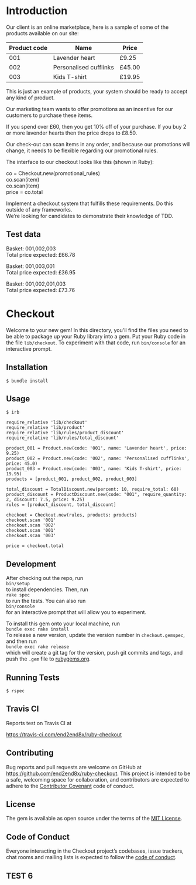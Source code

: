 # Introduction
Our client is an online marketplace, here is a sample of some of the products available on our site:

Product code | Name | Price
-------------|------|------
001 | Lavender heart | £9.25
002 | Personalised cufflinks | £45.00
003 | Kids T-shirt | £19.95

This is just an example of products, your system should be ready to accept any kind of product.

Our marketing team wants to offer promotions as an incentive for our customers to purchase these items.

If you spend over £60, then you get 10% off of your purchase. If you buy 2 or more lavender hearts then the price drops to £8.50.

Our check-out can scan items in any order, and because our promotions will change, it needs to be flexible regarding our promotional rules.

The interface to our checkout looks like this (shown in Ruby):


co = Checkout.new(promotional_rules)    
co.scan(item)   
co.scan(item)   
price = co.total    

Implement a checkout system that fulfills these requirements. Do this outside of any frameworks.  
We’re looking for candidates to demonstrate their knowledge of TDD.

Test data
---------
Basket: 001,002,003  
Total price expected: £66.78    


Basket: 001,003,001  
Total price expected: £36.95    


Basket: 001,002,001,003  
Total price expected: £73.76    


# Checkout

Welcome to your new gem! In this directory, you'll find the files you need to be able to package up your Ruby library into a gem. Put your Ruby code in the file `lib/checkout`. To experiment with that code, run `bin/console` for an interactive prompt.

## Installation
    $ bundle install

## Usage
    $ irb

    require_relative 'lib/checkout'  
    require_relative 'lib/product'  
    require_relative 'lib/rules/product_discount'  
    require_relative 'lib/rules/total_discount'  

    product_001 = Product.new(code: '001', name: 'Lavender heart', price: 9.25)  
    product_002 = Product.new(code: '002', name: 'Personalised cufflinks', price: 45.0)   
    product_003 = Product.new(code: '003', name: 'Kids T-shirt', price: 19.95)  
    products = [product_001, product_002, product_003]  

    total_discount = TotalDiscount.new(percent: 10, require_total: 60)  
    product_discount = ProductDiscount.new(code: "001", require_quantity: 2, discount: 7.5, price: 9.25)  
    rules = [product_discount, total_discount]  

    checkout = Checkout.new(rules, products: products)  
    checkout.scan '001'  
    checkout.scan '002'  
    checkout.scan '001'  
    checkout.scan '003'  

    price = checkout.total  

## Development

After checking out the repo, run  
    `bin/setup`   
to install dependencies. Then, run  
    `rake spec`  
to run the tests. You can also run  
    `bin/console`  
for an interactive prompt that will allow you to experiment.  

To install this gem onto your local machine, run  
    `bundle exec rake install`  
To release a new version, update the version number in `checkout.gemspec`, and then run  
    `bundle exec rake release`  
which will create a git tag for the version, push git commits and tags, and push the `.gem` file to [rubygems.org](https://rubygems.org).

## Running Tests
    $ rspec
    
## Travis CI

Reports test on Travis CI at

https://travis-ci.com/end2end8x/ruby-checkout

## Contributing

Bug reports and pull requests are welcome on GitHub at https://github.com/end2end8x/ruby-checkout. This project is intended to be a safe, welcoming space for collaboration, and contributors are expected to adhere to the [Contributor Covenant](http://contributor-covenant.org) code of conduct.

## License

The gem is available as open source under the terms of the [MIT License](https://opensource.org/licenses/MIT).

## Code of Conduct

Everyone interacting in the Checkout project’s codebases, issue trackers, chat rooms and mailing lists is expected to follow the [code of conduct](https://github.com/end2end8x/ruby-checkout/blob/master/CODE_OF_CONDUCT.md).

## TEST 6
